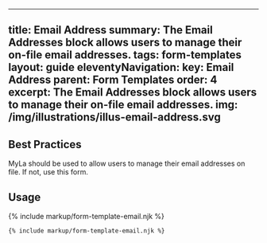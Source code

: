 ﻿
---
title: Email Address
summary: The Email Addresses block allows users to manage their on-file email addresses.
tags: form-templates
layout: guide
eleventyNavigation:
  key: Email Address
  parent: Form Templates
  order: 4
  excerpt: The Email Addresses block allows users to manage their on-file email addresses.
  img: /img/illustrations/illus-email-address.svg
---

## Best Practices

MyLa should be used to allow users to manage their email addresses on file. If not, use this form.

## Usage

{% include markup/form-template-email.njk %}

``` html
{% include markup/form-template-email.njk %}
```
